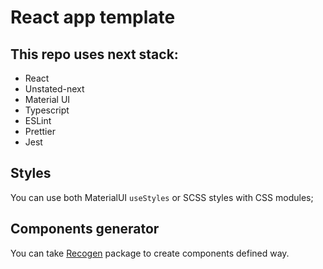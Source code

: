 # React app template

## This repo uses next stack:
- React
- Unstated-next
- Material UI
- Typescript
- ESLint
- Prettier
- Jest

## Styles

You can use both MaterialUI `useStyles` or SCSS styles with CSS modules;

## Components generator

You can take [Recogen](https://www.npmjs.com/package/recogen) package to create components defined way.
